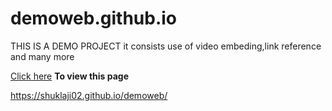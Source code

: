 # demoweb.github.io


THIS IS A DEMO PROJECT 
it consists use of video embeding,link reference and many more

[Click here](https://shuklaji02.github.io/demoweb/) **To view this page**

https://shuklaji02.github.io/demoweb/

